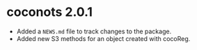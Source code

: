 # coconots 2.0.1

* Added a `NEWS.md` file to track changes to the package.
* Added new S3 methods for an object created with cocoReg.
